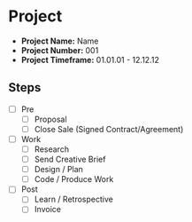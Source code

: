 # Project

- **Project Name:** Name
- **Project Number:** 001
- **Project Timeframe:** 01.01.01 - 12.12.12

## Steps

- [ ] Pre
  - [ ] Proposal
  - [ ] Close Sale (Signed Contract/Agreement)
- [ ] Work
  - [ ] Research
  - [ ] Send Creative Brief
  - [ ] Design / Plan
  - [ ] Code / Produce Work
- [ ] Post
  - [ ] Learn / Retrospective
  - [ ] Invoice
